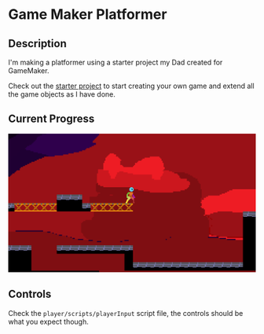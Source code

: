 # Game Maker Platformer

## Description

I'm making a platformer using a starter project my Dad created for GameMaker. 

Check out the [starter project](https://github.com/deanblackborough/gm-platformer) to start creating your own game and extend all the game objects as I have done.

## Current Progress

![Screenshot](my-screenshot.png "Screenshot of first level")

## Controls

Check the `player/scripts/playerInput` script file, the controls should be what you expect though.


